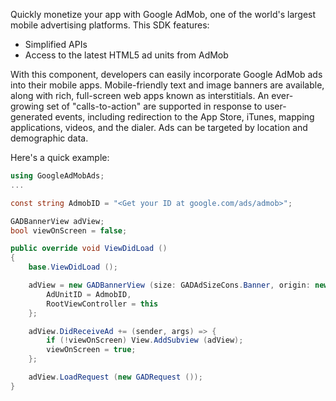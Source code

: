 Quickly monetize your app with Google AdMob, one of the world's largest mobile
advertising platforms. This SDK features:

* Simplified APIs
* Access to the latest HTML5 ad units from AdMob

With this component, developers can easily incorporate Google AdMob ads into their mobile
apps. Mobile-friendly text and image banners are available, along with rich, full-screen
web apps known as interstitials.  An ever-growing set of "calls-to-action" are supported
in response to user-generated events, including redirection to the App Store, iTunes,
mapping applications, videos, and the dialer. Ads can be targeted by location and
demographic data.

Here's a quick example:

```csharp
using GoogleAdMobAds;
...

const string AdmobID = "<Get your ID at google.com/ads/admob>";

GADBannerView adView;
bool viewOnScreen = false;

public override void ViewDidLoad ()
{
	base.ViewDidLoad ();

	adView = new GADBannerView (size: GADAdSizeCons.Banner, origin: new PointF (0, 0)) {
		AdUnitID = AdmobID,
		RootViewController = this
	};

	adView.DidReceiveAd += (sender, args) => {
		if (!viewOnScreen) View.AddSubview (adView);
		viewOnScreen = true;
	};

	adView.LoadRequest (new GADRequest ());
}
```
